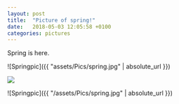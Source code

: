 ```yaml
---
layout: post
title:  "Picture of spring!"
date:   2018-05-03 12:05:58 +0100
categories: pictures
---
```


Spring is here.

![Springpic]({{ "assets/Pics/spring.jpg" | absolute_url }})

<img name="springimg" src="assets/Pics/spring.jpg"/>

![Springpic]({{ "/assets/Pics/spring.jpg" | absolute_url }})
